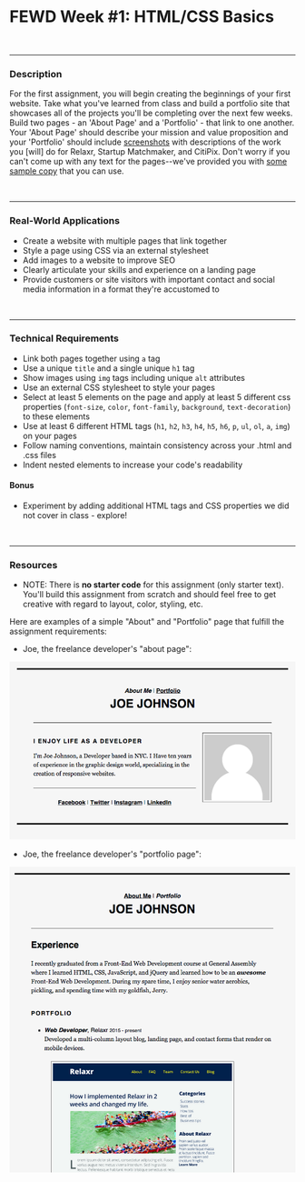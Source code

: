 # FEWD Week #1: HTML/CSS Basics


<br>

---


### Description


For the first assignment, you will begin creating the beginnings of your first website. Take what you've learned from class and build a portfolio site that showcases all of the projects you'll be completing over the next few weeks. Build two pages - an 'About Page' and a 'Portfolio' - that link to one another. Your 'About Page' should describe your mission and value proposition and your 'Portfolio' should include [screenshots](https://github.com/jmeade11/FEWD/blob/master/Class%201/homework/images) with descriptions of the work you [will] do for Relaxr, Startup Matchmaker, and CitiPix. Don't worry if you can't come up with any text for the pages--we've provided you with [some sample copy](https://github.com/jmeade11/FEWD/blob/master/Class%201/homework/sample-copy.txt) that you can use.

<br>

---


### Real-World Applications


- Create a website with multiple pages that link together
- Style a page using CSS via an external stylesheet
- Add images to a website to improve SEO
- Clearly articulate your skills and experience on a landing page
- Provide customers or site visitors with important contact and social media information in a format they're accustomed to



<br>

---


### Technical Requirements

- Link both pages together using `a` tag
- Use a unique `title` and a single unique `h1` tag
- Show images using `img` tags including unique `alt` attributes
- Use an external CSS stylesheet to style your pages
- Select at least 5 elements on the page and apply at least 5 different css properties (`font-size`, `color`, `font-family`, `background`, `text-decoration`) to these elements
- Use at least 6 different HTML tags (`h1`, `h2`, `h3`, `h4`, `h5`, `h6`, `p`, `ul`, `ol`, `a`, `img`) on your pages
- Follow naming conventions, maintain consistency across your .html and .css files
- Indent nested elements to increase your code's readability

#### Bonus

- Experiment by adding additional HTML tags and CSS properties we did not cover in class - explore!


<br>

---

### Resources

- NOTE: There is **no starter code** for this assignment (only starter text).  You'll build this assignment from scratch and should feel free to get creative with regard to layout, color, styling, etc.

Here are examples of a simple "About" and "Portfolio" page that fulfill the assignment requirements:

- Joe, the freelance developer's "about page":

![Joe's About](images/about_me_deliverable.png)

- Joe, the freelance developer's "portfolio page":

![Joe's Portfolio](images/portfolio_deliverable.png)

